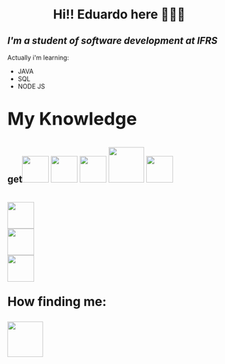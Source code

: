 <h1 align="center">Hi!! Eduardo here 👋😄🌱</h1>
<h2><i>I'm a student of software development at IFRS </i></h2>
<p>Actually i'm learning:<p/>
<ul>
  <li>JAVA</li>
  <li>SQL</li>
  <li>NODE JS</li>
</ul>
<p style="font-size: 40px;"><b>My Knowledge</b></p>
<h2>get<img src="https://cdn-icons-png.flaticon.com/512/5521/5521880.png" height="60px" width="60px"/>
<a href="https://developer.mozilla.org/en/docs/Web/JavaScript" target="_blank"><img src="https://cdn-icons-png.flaticon.com/512/5968/5968292.png"  height="60px" width="60px" display="inline"></a>
<a href="https://react.dev" target="_blank"><img src="https://cdn-icons-png.flaticon.com/512/760/760457.png"  height="60px" width="60px" display="inline-block"></a>
<a href="https://jquery.com"><img src="https://avatars.githubusercontent.com/u/70142?s=280&v=4" height="80px" width="80px" display="inline"></a>
<img src="https://cdn-icons-png.flaticon.com/512/5526/5526555.png" height="60px" width="60px"/>
<h1/>
<a href="https://www.docker.com" target="_blank"><img src="https://cdn-icons-png.flaticon.com/512/5969/5969059.png"  height="60px" width="60px"></a><br/>
<a href="https://git-scm.com"><img src="https://cdn-icons-png.flaticon.com/512/1240/1240970.png" height="60px" width="60px"></a><br/>
<a href="https://www.cprogramming.com"><img src="https://cdn-icons-png.flaticon.com/512/3665/3665923.png" height="60px" width="60px"></a><br/>

<p><b>How finding me:</b></p>
<a href="https://www.linkedin.com/in/eduardo-de-souza-ilha-a0455a186/"><img src="https://cdn-icons-png.flaticon.com/512/174/174857.png" height="80px" width="80px"></a>
 
</div>
